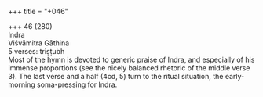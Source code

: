 +++
title = "+046"

+++
46 (280)  
Indra  
Viśvāmitra Gāthina  
5 verses: triṣṭubh  
Most of the hymn is devoted to generic praise of Indra, and especially of his immense  proportions (see the nicely balanced rhetoric of the middle verse 3). The last verse and  a half (4cd, 5) turn to the ritual situation, the early-morning soma-pressing for Indra.  